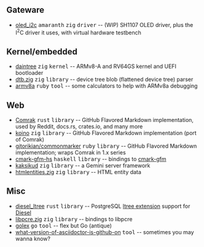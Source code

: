 ## Gateware

* [oled_i2c](https://github.com/kivikakk/oled_i2c) <kbd>amaranth</kbd> <kbd>zig</kbd> <kbd>driver</kbd> -- (WIP) SH1107 OLED driver, plus the I<sup>2</sup>C driver it uses, with virtual hardware testbench

## Kernel/embedded

* [daintree](https://github.com/kivikakk/daintree) <kbd>zig</kbd> <kbd>kernel</kbd> -- ARMv8-A and RV64GS kernel and UEFI bootloader
* [dtb.zig](https://github.com/kivikakk/dtb.zig) <kbd>zig</kbd> <kbd>library</kbd> -- device tree blob (flattened device tree) parser
* [armv8a](https://github.com/kivikakk/armv8a) <kbd>ruby</kbd> <kbd>tool</kbd> -- some calculators to help with ARMv8a debugging

## Web

* [Comrak](https://github.com/kivikakk/comrak) <kbd>rust</kbd> <kbd>library</kbd> -- GitHub Flavored Markdown implementation, used by Reddit, docs.rs, crates.io, and many more
* [koino](https://github.com/kivikakk/koino) <kbd>zig</kbd> <kbd>library</kbd> -- GitHub Flavored Markdown implementation (port of Comrak)
* [gjtorikian/commonmarker](https://github.com/gjtorikian/commonmarker) <kbd>ruby</kbd> <kbd>library</kbd> -- GitHub Flavored Markdown implementation; wraps Comrak in 1.x series
* [cmark-gfm-hs](https://github.com/kivikakk/cmark-gfm-hs) <kbd>haskell</kbd> <kbd>library</kbd> -- bindings to [cmark-gfm](https://github.com/github/cmark-gfm)
* [kaksikud](https://github.com/kivikakk/kaksikud) <kbd>zig</kbd> <kbd>library</kbd> -- a Gemini server framework
* [htmlentities.zig](https://github.com/kivikakk/htmlentities.zig) <kbd>zig</kbd> <kbd>library</kbd> -- HTML entity data

## Misc

* [diesel_ltree](https://github.com/kivikakk/diesel_ltree) <kbd>rust</kbd> <kbd>library</kbd> -- PostgreSQL [ltree extension](https://www.postgresql.org/docs/current/ltree.html) support for [Diesel](https://diesel.rs/)
* [libpcre.zig](https://github.com/kivikakk/libpcre.zig) <kbd>zig</kbd> <kbd>library</kbd> -- bindings to libpcre
* [golex](https://github.com/kivikakk/golex) <kbd>go</kbd> <kbd>tool</kbd> -- flex but Go (antique)
* [what-version-of-asciidoctor-is-github-on](https://github.com/kivikakk/what-version-of-asciidoctor-is-github-on#readme) <kbd>tool</kbd> -- sometimes you may wanna know?
